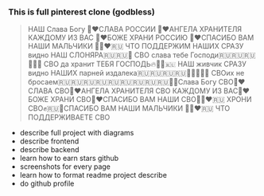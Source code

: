 ### This is full pinterest clone (godbless)

> HАШ Слава Богу 🙏❤️СЛАВА РОССИИ 🙏❤️АНГЕЛА ХРАНИТЕЛЯ КАЖДОМУ ИЗ ВАС 🙏❤️БОЖЕ ХРАНИ РОССИЮ 🙏❤️СПАСИБО ВАМ НАШИ МАЛЬЧИКИ 🙏🏼❤️🇷🇺 ЧТО ПОДДЕРЖИМ НАШИХ СРАЗУ видно НАШ СЛОНЯРА🇷🇺🇷🇺💪 СВО слава тебе Господи🇷🇺🇷🇺🇷🇺💪🔥🔥 СВО да хранит ТЕБЯ ГОСПОДЬ🔥💪💪🇷🇺 НАШ живчик СРАЗУ видно НАШИХ парней издалека🇷🇺🇷🇺🇷🇺🇷🇺💪💪💪💪💪 СВОих не бросаем🇷🇺🇷🇺🇷🇺🇷🇺🇷🇺🇷🇺🇷🇺🇷🇺🇷🇺💪💪Слава Богу СВО🙏❤️СЛАВА СВО🙏❤️АНГЕЛА ХРАНИТЕЛЯ СВО КАЖДОМУ ИЗ ВАС🙏❤️БОЖЕ ХРАНИ СВО🙏❤️СПАСИБО ВАМ НАШИ СВО🙏🏼❤️🇷🇺 ХРОНИ СВО✊🇷🇺💯СПАСИБО ВАМ НАШИ МАЛЬЧИКИ 🙏🏼❤️🇷🇺 ЧТО ПОДДЕРЖИВАЕТЕ СВО

- describe full project with diagrams
- describe frontend
- describe backend
- learn how to earn stars github
- screenshots for every page
- learn how to format readme project describe
- do github profile
